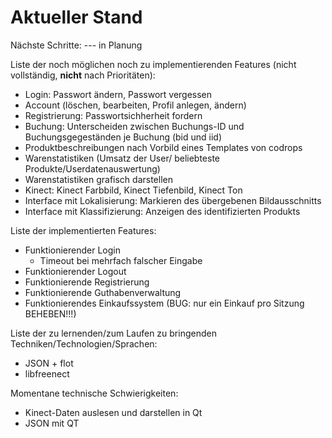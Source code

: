 # Aktueller Stand

Nächste Schritte:
--- in Planung

Liste der noch möglichen noch zu implementierenden Features (nicht vollständig, **nicht** nach Prioritäten):
* Login: Passwort ändern, Passwort vergessen
* Account (löschen, bearbeiten, Profil anlegen, ändern)
* Registrierung: Passwortsichherheit fordern
* Buchung: Unterscheiden zwischen Buchungs-ID und Buchungsgegeständen je Buchung (bid und iid)
* Produktbeschreibungen nach Vorbild eines Templates von codrops
* Warenstatistiken (Umsatz der User/ beliebteste Produkte/Userdatenauswertung)
* Warenstatistiken grafisch darstellen
* Kinect: Kinect Farbbild, Kinect Tiefenbild, Kinect Ton
* Interface mit Lokalisierung:  Markieren des übergebenen Bildausschnitts
* Interface mit Klassifizierung:  Anzeigen des identifizierten Produkts

Liste der implementierten Features:
* Funktionierender Login 
  * Timeout bei mehrfach falscher Eingabe
* Funktionierender Logout
* Funktionierende Registrierung
* Funktionierende Guthabenverwaltung
* Funktionierendes Einkaufssystem (BUG: nur ein Einkauf pro Sitzung BEHEBEN!!!)

Liste der zu lernenden/zum Laufen zu bringenden Techniken/Technologien/Sprachen:
* JSON + flot
* libfreenect

Momentane technische Schwierigkeiten:
* Kinect-Daten auslesen und darstellen in Qt
* JSON mit QT
